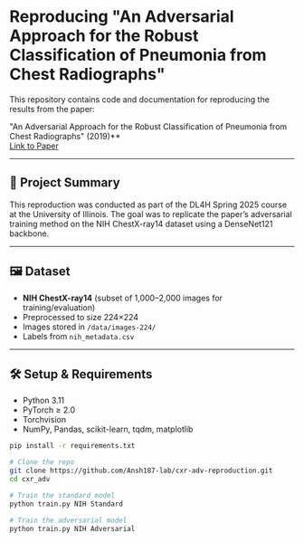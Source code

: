 

# Reproducing "An Adversarial Approach for the Robust Classification of Pneumonia from Chest Radiographs"

This repository contains code and documentation for reproducing the results from the paper:

"An Adversarial Approach for the Robust Classification of Pneumonia from Chest Radiographs" (2019)**  
[Link to Paper](https://arxiv.org/abs/2001.04051)

---

## 📌 Project Summary

This reproduction was conducted as part of the DL4H Spring 2025 course at the University of Illinois. The goal was to replicate the paper’s adversarial training method on the NIH ChestX-ray14 dataset using a DenseNet121 backbone.

---

## 🖼️ Dataset

- **NIH ChestX-ray14** (subset of 1,000–2,000 images for training/evaluation)
- Preprocessed to size 224×224
- Images stored in `/data/images-224/`
- Labels from `nih_metadata.csv`

---

## 🛠️ Setup & Requirements

- Python 3.11
- PyTorch ≥ 2.0
- Torchvision
- NumPy, Pandas, scikit-learn, tqdm, matplotlib

```bash
pip install -r requirements.txt

# Clone the repo
git clone https://github.com/Ansh187-lab/cxr-adv-reproduction.git
cd cxr_adv

# Train the standard model
python train.py NIH Standard

# Train the adversarial model
python train.py NIH Adversarial

